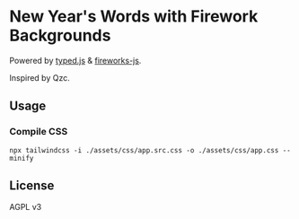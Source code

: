 # New Year's Words with Firework Backgrounds

Powered by [typed.js](https://github.com/mattboldt/typed.js/) & [fireworks-js](https://github.com/crashmax-dev/fireworks-js/).

Inspired by Qzc.

## Usage

### Compile CSS

```
npx tailwindcss -i ./assets/css/app.src.css -o ./assets/css/app.css --minify
```

## License

AGPL v3
